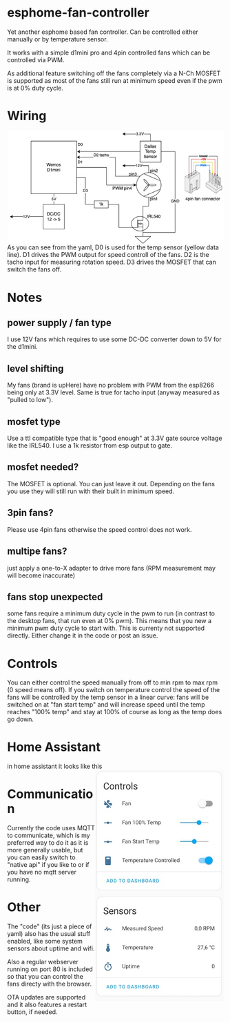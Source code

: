 # esphome-fan-controller
Yet another esphome based fan controller. Can be controlled either manually or by temperature sensor.

It works with a simple d1mini pro and 4pin controlled fans which can be controlled via PWM.

As additional feature switching off the fans completely via a N-Ch MOSFET is supported as most of the 
fans still run at minimum speed even if the pwm is at 0% duty cycle.

# Wiring
<img style='float: right;' src='img/wiring.png'>As you can see from the yaml, D0 is used for the temp sensor (yellow data line).
D1 drives the PWM output for speed controll of the fans.
D2 is the tacho input for measuring rotation speed.
D3 drives the MOSFET that can switch the fans off.

# Notes
## power supply / fan type
I use 12V fans which requires to use some DC-DC converter down to 5V for the d1mini.
## level shifting
My fans (brand is upHere) have no problem with PWM from the esp8266 being only at 3.3V level.
Same is true for tacho input (anyway measured as "pulled to low").
## mosfet type
Use a ttl compatible type that is "good enough" at 3.3V gate source voltage like the IRL540.
I use a 1k resistor from esp output to gate.
## mosfet needed?
The MOSFET is optional. You can just leave it out. Depending on the fans you use they will still run with their
built in minimum speed.
## 3pin fans?
Please use 4pin fans otherwise the speed control does not work.
## multipe fans?
just apply a one-to-X adapter to drive more fans (RPM measurement may will become inaccurate)
## fans stop unexpected
some fans require a minimum duty cycle in the pwm to run (in contrast to the desktop fans, that run even at 0% pwm).
This means that you new a minimum pwm duty cycle to start with. This is currenty not supported directly. Either change it 
in the code or post an issue.
# Controls
You can either control the speed manually from off to min rpm to max rpm (0 speed means off).
If you switch on temperature control the speed of the fans will be controlled by the temp sensor in a 
linear curve: fans will be switched on at "fan start temp" and will increase speed until the temp
reaches "100% temp" and stay at 100% of course as long as the temp does go down.

# Home Assistant
in home assistant it looks like this <img style='float: right;' src='img/ha.jpg'>

# Communication
Currently the code uses MQTT to communicate, which is my preferred way to do it as it is more generally usable, but you can easily switch to "native api" if you like to or if you have no mqtt server running.

# Other
The "code" (its just a piece of yaml) also has the usual stuff enabled, like some system sensors about uptime and wifi.

Also a regular webserver running on port 80 is included so that you can control the fans directy with the browser.

OTA updates are supported and it also features a restart button, if needed.
